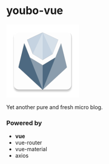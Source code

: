 # youbo-vue

![Youbo](YouboApp/src/assets/youbo-logo.png)

Yet another pure and fresh micro blog.

### Powered by

- **vue**
- vue-router
- vue-material
- axios
